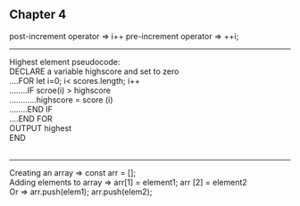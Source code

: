 ## Chapter 4 ##
post-increment operator => i++
pre-increment operator => ++i;

<hr>

Highest element pseudocode: <br>
DECLARE a variable highscore and set to zero<br>
....FOR let i=0; i< scores.length;  i++ <br>
........IF scroe(i) > highscore <br>
............highscore = score (i) <br>
........END IF <br>
....END FOR <br>
OUTPUT highest <br>
END <br><br>

<hr>

Creating an array => const arr = []; <br>
Adding elements to array => arr[1] = element1; arr [2] = element2 <br>
Or => arr.push(elem1); arr.push(elem2); <br>



